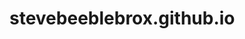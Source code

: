 # stevebeeblebrox.github.io


<!--
TODO:
JSON decycle
types
update options on scripts to string only (domlib)

Eventual stuff (new projects):
spl, qr codes, zip
pre-ts

Reworks:
RENAME
cors-fetch (OCI?)
SHML/ASTER
-->
